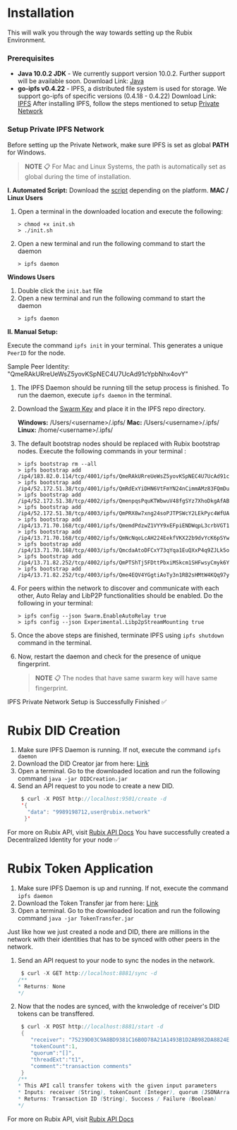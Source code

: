 ﻿# Installation

This will walk you through the way towards setting up the Rubix Environment.

### Prerequisites

-   **Java 10.0.2 JDK** - We currently support version 10.0.2. Further support will be available soon.
    Download Link: [Java](https://www.oracle.com/java/technologies/java-archive-javase10-downloads.html)
-   **go-ipfs v0.4.22** - IPFS, a distributed file system is used for storage. We support go-ipfs of specific versions (0.4.18 - 0.4.22) 
    Download Link: [IPFS](https://dist.ipfs.io/go-ipfs)
After installing IPFS, follow the steps mentioned to setup [Private Network](#setup-private-ipfs-network)

### Setup Private IPFS Network 
Before setting up the Private Network, make sure IPFS is set as global **PATH** for Windows.

> **NOTE** 📋 For Mac and Linux Systems, the path is automatically set as global during the time of installation.

**I. Automated Script:** Download the [script]() depending on the platform.
**MAC / Linux Users**
1. Open a terminal in the downloaded location and execute the following:
	```
	> chmod +x init.sh
	> ./init.sh
	```
2.  Open a new terminal and run the following command to start the daemon
	```
	> ipfs daemon
	```
**Windows Users**
1. Double click the `init.bat` file
2.  Open a new terminal and run the following command to start the daemon
	```
	> ipfs daemon
	```

**II. Manual Setup:**

Execute the command `ipfs init` in your terminal. This generates a unique `PeerID` for the node.

Sample Peer Identity: "QmeRAkURreUeWsZ5yovKSpNEC4U7UcAd91cYpbNhx4ovY"

1.  The IPFS Daemon should be running till the setup process is finished. To run the daemon, execute `ipfs daemon` in the terminal.
2.  Download the [Swarm Key]() and place it in the IPFS repo directory. 
   
     **Windows:** /Users/<username\>/.ipfs/
     **Mac:** /Users/<username\>/.ipfs/
     **Linux:** /home/<username\>/.ipfs/


3.  The default bootstrap nodes should be replaced with Rubix bootstrap nodes.
     Execute the following commands in your terminal :
	```
	> ipfs bootstrap rm --all
	> ipfs bootstrap add /ip4/183.82.0.114/tcp/4001/ipfs/QmeRAkURreUeWsZ5yovKSpNEC4U7UcAd91cYpbNhx4ovYW
	> ipfs bootstrap add /ip4/52.172.51.38/tcp/4001/ipfs/QmRdExYiDHN6VtFmYN24nCimmAMz83FQmDuZmtpnteURiq
	> ipfs bootstrap add /ip4/52.172.51.38/tcp/4002/ipfs/QmenpqsPquKTWbwuV48fgSYz7XhoDkgAfABEtc3xF7Jsry
	> ipfs bootstrap add /ip4/52.172.51.38/tcp/4003/ipfs/QmPRX8w7xng24soPJTPSWcY2LEkPyc4WfUAayiymb9Ndcu
	> ipfs bootstrap add /ip4/13.71.70.168/tcp/4001/ipfs/QmemdPdzwZ1VYY9xEFpiENDWqpL3crbVGT1X4TderdyYhi
	> ipfs bootstrap add /ip4/13.71.70.168/tcp/4002/ipfs/QmNcNqoLcAH224EekfVKX22b9dvYcK6pSYw74bfaL2P6Km
	> ipfs bootstrap add /ip4/13.71.70.168/tcp/4003/ipfs/QmcdaAtoDFCxY73qYqa1EuQXxP4q9ZJLk5oKD1YsLo4PvF
	> ipfs bootstrap add /ip4/13.71.82.252/tcp/4002/ipfs/QmPTShTj5FDttPbxiMSkcm1SHFwsyCmyk6YhkDZWHmWQjt
	> ipfs bootstrap add /ip4/13.71.82.252/tcp/4003/ipfs/Qme4EQV4YGgtiAoTy3n1RB2sHMtW4KQq97ydnpV2Hh6npr
	```
4.  For peers within the network to discover and communicate with each other, Auto Relay and LibP2P functionalities should be enabled.
     Do the following in your terminal:
	   ```
     > ipfs config --json Swarm.EnableAutoRelay true
     > ipfs config --json Experimental.Libp2pStreamMounting true
	 ```
     
5.  Once the above steps are finished, terminate IPFS using
    `ipfs shutdown` command in the terminal.

6.  Now, restart the daemon and check for the presence of unique fingerprint.

    > **NOTE** 📋 The nodes that have same swarm key will have same fingerprint.

IPFS Private Network Setup is Successfully Finished ✅

# Rubix DID Creation

1.  Make sure IPFS Daemon is running. If not, execute the command `ipfs daemon `
2.  Download the DID Creator jar from here: [Link]()
3.  Open a terminal. Go to the downloaded location and run the following command
    ` java -jar DIDCreation.jar `
4.  Send an API request to you node to create a new DID. 
	 ``` java
	  $ curl -X POST http://localhost:9501/create -d 
	  '{  
		"data": "9989198712,user@rubix.network"  
	   }'
	  ```  
For more on Rubix API, visit [Rubix API Docs]()
You have successfully created a Decentralized Identity for your node ✅

# Rubix Token Application

1.  Make sure IPFS Daemon is up and running. If not, execute the command `ipfs daemon`
2.  Download the Token Transfer jar from here: [Link]()
3.  Open a terminal. Go to the downloaded location and run the following command `java -jar TokenTransfer.jar`

Just like how we just created a node and DID, there are millions in the network with their identities that has to be synced with other peers in the network.

1.  Send an API request to your node to sync the nodes in the network.
	```java
	 $ curl -X GET http://localhost:8881/sync -d
	/**
	* Returns: None
	*/
	```
2.  Now that the nodes are synced, with the knwoledge of receiver's DID tokens can be transffered.
	```java
	 $ curl -X POST http://localhost:8881/start -d  
	 {
	    "receiver": "75239D03C9A8BD9381C16B0D78A21A1493B1D2AB982DA8824EF068471FF96020",
	    "tokenCount":1,
	    "quorum":"[]",
	    "threadExt":"t1",
	    "comment":"transaction comments"
	 }
	/**
	* This API call transfer tokens with the given input parameters
	* Inputs: receiver (String), tokenCount (Integer), quorum (JSONArrayList), threadExt (String), comment (String)
	* Returns: Transaction ID (String), Success / Failure (Boolean)
	*/
	```
For more on Rubix API, visit [Rubix API Docs]()
